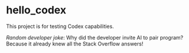 # hello_codex

This project is for testing Codex capabilities.

*Random developer joke*: Why did the developer invite AI to pair program? Because it already knew all the Stack Overflow answers!
